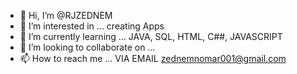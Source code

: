 - 👋 Hi, I’m @RJZEDNEM
- 👀 I’m interested in ... creating Apps
- 🌱 I’m currently learning ... JAVA, SQL, HTML, C##, JAVASCRIPT
- 💞️ I’m looking to collaborate on ...
- 📫 How to reach me ... VIA EMAIL zednemnomar001@gmail.com

<!---
RJZEDNEM/RJZEDNEM is a ✨ special ✨ repository because its `README.md` (this file) appears on your GitHub profile.
You can click the Preview link to take a look at your changes.
--->
